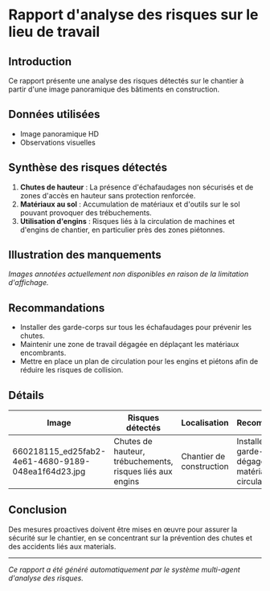 # Rapport d'analyse des risques sur le lieu de travail

## Introduction
Ce rapport présente une analyse des risques détectés sur le chantier à partir d'une image panoramique des bâtiments en construction.

## Données utilisées
- Image panoramique HD
- Observations visuelles

## Synthèse des risques détectés
1. **Chutes de hauteur** : La présence d'échafaudages non sécurisés et de zones d'accès en hauteur sans protection renforcée.
2. **Matériaux au sol** : Accumulation de matériaux et d'outils sur le sol pouvant provoquer des trébuchements.
3. **Utilisation d'engins** : Risques liés à la circulation de machines et d'engins de chantier, en particulier près des zones piétonnes.

## Illustration des manquements
*Images annotées actuellement non disponibles en raison de la limitation d'affichage.*

## Recommandations
- Installer des garde-corps sur tous les échafaudages pour prévenir les chutes.
- Maintenir une zone de travail dégagée en déplaçant les matériaux encombrants.
- Mettre en place un plan de circulation pour les engins et piétons afin de réduire les risques de collision.

## Détails
| Image | Risques détectés | Localisation | Recommandations |
|-------|------------------|--------------|-----------------|
| 660218115_ed25fab2-4e61-4680-9189-048ea1f64d23.jpg | Chutes de hauteur, trébuchements, risques liés aux engins | Chantier de construction | Installer des garde-corps, dégager les matériaux, plan de circulation |

## Conclusion
Des mesures proactives doivent être mises en œuvre pour assurer la sécurité sur le chantier, en se concentrant sur la prévention des chutes et des accidents liés aux materials.

---
*Ce rapport a été généré automatiquement par le système multi-agent d'analyse des risques.*